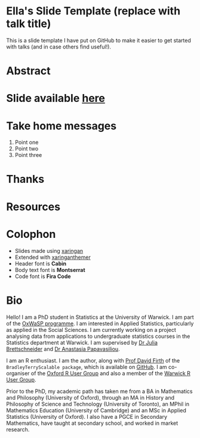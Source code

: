 # Ella's Slide Template (replace with talk title)
<!-- NETLIFY BADGE SHOULD GO HERE-->

This is a slide template I have put on GitHub to make it easier to get started with talks (and in case others find useful!).

# Abstract

# Slide available [here](https://bit.ly/FILL-ME-IN)

# Take home messages 

1. Point one
1. Point two
1. Point three

# Thanks

# Resources

# Colophon

  - Slides made using [xaringan](https://github.com/yihui/xaringan)
  - Extended with
    [xaringanthemer](https://github.com/gadenbuie/xaringanthemer)
  - Header font is **Cabin**
  - Body text font is **Montserrat**
  - Code font is **Fira Code**

# Bio

Hello! I am a PhD student in Statistics at the University of Warwick. I am part of the [OxWaSP programme](http://www.oxwasp-cdt.ac.uk). I am interested in Applied Statistics, particularly as applied in the Social Sciences. I am currently working on a project analysing data from applications to undergraduate statistics courses in the Statistics department at Warwick. I am supervised by [Dr Julia Brettschneider](https://warwick.ac.uk/fac/sci/statistics/staff/academic-research/brettschneider/) and [Dr Anastasia Papavasiliou](https://warwick.ac.uk/fac/sci/statistics/staff/academic-research/papavasiliou/).

I am an R enthusiast. I am the author, along with [Prof David Firth](https://warwick.ac.uk/fac/sci/statistics/staff/academic-research/firth/) of the `BradleyTerryScalable package`, which is available on [GitHub](https://github.com/EllaKaye/BradleyTerryScalable). I am co-organiser of the [Oxford R User Group](https://www.meetup.com/Oxford-R-User-Group/) and also a member of the [Warwick R User Group](https://www.meetup.com/Warwick-useRs/).

Prior to the PhD, my academic path has taken me from a BA in Mathematics and Philosophy (University of Oxford), through an MA in History and Philosophy of Science and Technology (University of Toronto), an MPhil in Mathematics Education (University of Cambridge) and an MSc in Applied Statistics (University of Oxford). I also have a PGCE in Secondary Mathematics, have taught at secondary school, and worked in market research.
